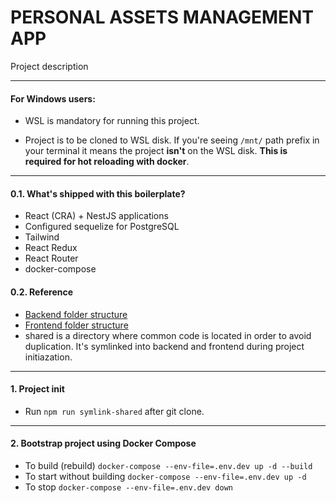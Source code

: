 # PERSONAL ASSETS MANAGEMENT APP

Project description

---

#### For Windows users:

- WSL is mandatory for running this project.

- Project is to be cloned to WSL disk.
  If you're seeing `/mnt/` path prefix in your terminal it means the project **isn't** on the WSL disk.
  **This is required for hot reloading with docker**.

---

#### 0.1. What's shipped with this boilerplate?

- React (CRA) + NestJS applications
- Configured sequelize for PostgreSQL
- Tailwind
- React Redux
- React Router
- docker-compose

#### 0.2. Reference

- [Backend folder structure](./docs/backend.md)
- [Frontend folder structure](./docs/frontend.md)
- shared is a directory where common code is located in order to avoid duplication.
  It's symlinked into backend and frontend during project initiazation.

---

#### 1. Project init

- Run `npm run symlink-shared` after git clone.

---

#### 2. Bootstrap project using Docker Compose

- To build (rebuild) `docker-compose --env-file=.env.dev up -d --build`
- To start without building `docker-compose --env-file=.env.dev up -d`
- To stop `docker-compose --env-file=.env.dev down`
